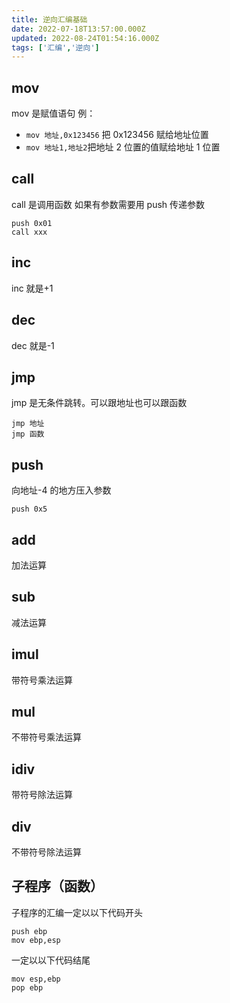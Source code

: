 ```yaml
---
title: 逆向汇编基础
date: 2022-07-18T13:57:00.000Z
updated: 2022-08-24T01:54:16.000Z
tags: ['汇编','逆向']
---
```

  
## mov

mov 是赋值语句
例：

- `mov 地址,0x123456` 把 0x123456 赋给地址位置
- `mov 地址1,地址2`把地址 2 位置的值赋给地址 1 位置

## call

call 是调用函数
如果有参数需要用 push 传递参数

```
push 0x01
call xxx
```

## inc

inc 就是+1

## dec

dec 就是-1

## jmp

jmp 是无条件跳转。可以跟地址也可以跟函数

```
jmp 地址
jmp 函数
```

## push

向地址-4 的地方压入参数

```
push 0x5
```

## add

加法运算

## sub

减法运算

## imul

带符号乘法运算

## mul

不带符号乘法运算

## idiv

带符号除法运算

## div

不带符号除法运算

## 子程序（函数）

子程序的汇编一定以以下代码开头

```
push ebp
mov ebp,esp
```

一定以以下代码结尾

```
mov esp,ebp
pop ebp
```